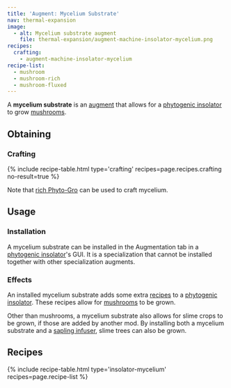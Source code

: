 ```yaml
---
title: 'Augment: Mycelium Substrate'
nav: thermal-expansion
image:
  - alt: Mycelium substrate augment
    file: thermal-expansion/augment-machine-insolator-mycelium.png
recipes:
  crafting:
    - augment-machine-insolator-mycelium
recipe-list:
  - mushroom
  - mushroom-rich
  - mushroom-fluxed
---
```


A **mycelium substrate** is an [augment](/docs/augments/) that allows for a
[phytogenic insolator](/docs/phytogenic-insolator/) to grow
[mushrooms](https://minecraft.gamepedia.com/Mushroom).


Obtaining
---------

### Crafting
{% include recipe-table.html type='crafting' recipes=page.recipes.crafting no-result=true %}

Note that [rich Phyto-Gro](/docs/rich-phyto-gro/) can be used to craft mycelium.


Usage
-----

### Installation
A mycelium substrate can be installed in the Augmentation tab in a [phytogenic
insolator](/docs/phytogenic-insolator/)'s GUI. It is a specialization that
cannot be installed together with other specialization augments.

### Effects
An installed mycelium substrate adds some extra [recipes](#recipes) to a
[phytogenic insolator](/docs/phytogenic-insolator/). These recipes allow for
[mushrooms](https://minecraft.gamepedia.com/Mushroom) to be grown.

Other than mushrooms, a mycelium substrate also allows for slime crops to be
grown, if those are added by another mod. By installing both a mycelium
substrate and a [sapling infuser](/docs/augment-sapling-infuser/), slime trees
can also be grown.


Recipes
-------

{% include recipe-table.html type='insolator-mycelium' recipes=page.recipe-list %}

